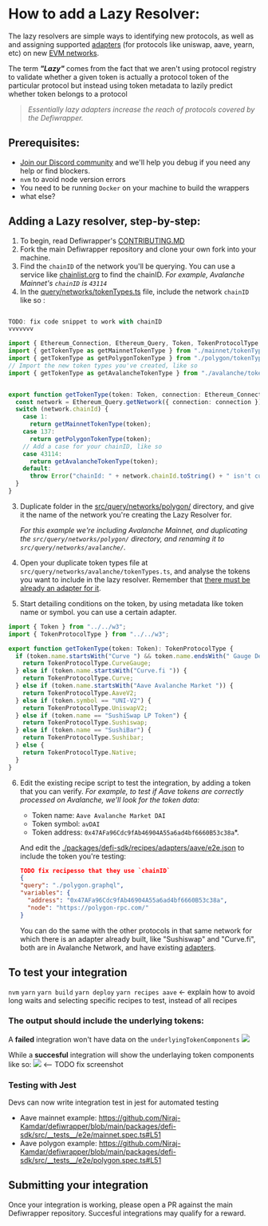 # How to add a Lazy Resolver:

The lazy resolvers are simple ways to identifying new protocols, as well as and assigning supported [adapters]() (for protocols like uniswap, aave, yearn, etc) on new [EVM networks](). 

The term ***"Lazy"*** comes from the fact that we aren't using protocol registry to validate whether a given token is actually a protocol token of the particular protocol but instead using token metadata to lazily predict whether token belongs to a protocol

> *Essentially lazy adapters increase the reach of protocols covered by the Defiwrapper.*

## Prerequisites:
- [Join our Discord community](https://discord.gg/23BwdKf3Zr) and we'll help you debug if you need any help or find blockers.
- `nvm` to avoid node version errors
- You need to be running `Docker` on your machine to build the wrappers
- what else?

## Adding a Lazy resolver, step-by-step:
1. To begin, read Defiwrapper's [CONTRIBUTING.MD]()
2. Fork the main Defiwrapper repository and clone your own fork into your machine.
3. Find the `chainID` of the network you'll be querying. You can use a service like [chainlist.org](https://chainlist.org/) to find the chainID. *For example, Avalanche Mainnet's `chainID` is `43114`*
4. In the [query/networks/tokenTypes.ts](./packages/defi-sdk/query/networks/tokenTypes.ts) file, include the network `chainID` like so :
```ts

TODO: fix code snippet to work with chainID
vvvvvvv

import { Ethereum_Connection, Ethereum_Query, Token, TokenProtocolType } from "../w3";
import { getTokenType as getMainnetTokenType } from "./mainnet/tokenTypes";
import { getTokenType as getPolygonTokenType } from "./polygon/tokenTypes";
// Import the new token types you've created, like so
import { getTokenType as getAvalancheTokenType } from "./avalanche/tokenTypes";


export function getTokenType(token: Token, connection: Ethereum_Connection): TokenProtocolType {
  const network = Ethereum_Query.getNetwork({ connection: connection });
  switch (network.chainId) {
    case 1:
      return getMainnetTokenType(token);
    case 137:
      return getPolygonTokenType(token);
    // Add a case for your chainID, like so
    case 43114:
      return getAvalancheTokenType(token);
    default:
      throw Error("chainId: " + network.chainId.toString() + " isn't currently supported!");
  }
}
```

3. Duplicate folder in the [src/query/networks/polygon/]() directory, and give it the name of the network you're creating the Lazy Resolver for. 

    *For this example we're including Avalanche Mainnet, and duplicating the `src/query/networks/polygon/` directory, and renaming it to `src/query/networks/avalanche/`.*
5. Open your duplicate token types file at `src/query/networks/avalanche/tokenTypes.ts`, and analyse the tokens you want to include in the lazy resolver. Remember that [there must be already an adapter for it](./packages/defi-sdk/src/query/adapters).
7. Start detailing conditions on the token, by using metadata like token name or symbol.  you can use a certain adapter.

```ts
import { Token } from "../../w3";
import { TokenProtocolType } from "../../w3";

export function getTokenType(token: Token): TokenProtocolType {
  if (token.name.startsWith("Curve ") && token.name.endsWith(" Gauge Deposit")) {
    return TokenProtocolType.CurveGauge;
  } else if (token.name.startsWith("Curve.fi ")) {
    return TokenProtocolType.Curve;
  } else if (token.name.startsWith("Aave Avalanche Market ")) {
    return TokenProtocolType.AaveV2;
  } else if (token.symbol == "UNI-V2") {
    return TokenProtocolType.UniswapV2;
  } else if (token.name == "SushiSwap LP Token") {
    return TokenProtocolType.Sushiswap;
  } else if (token.name == "SushiBar") {
    return TokenProtocolType.Sushibar;
  } else {
    return TokenProtocolType.Native;
  }
}

```
6. Edit the existing recipe script to test the integration, by adding a token that you can verify. *For example, to test if Aave tokens are correctly processed on Avalanche, we'll look for the token data:*
   - Token name: `Aave Avalanche Market DAI`
   - Token symbol: `avDAI`
   - Token address: `0x47AFa96Cdc9fAb46904A55a6ad4bf6660B53c38a`*.

    And edit the [./packages/defi-sdk/recipes/adapters/aave/e2e.json](./packages/defi-sdk/recipes/adapters/aave/e2e.json) to include the token you're testing:
    

    ```json
    TODO fix recipesso that they use `chainID`
    {
    "query": "./polygon.graphql",
    "variables": {
      "address": "0x47AFa96Cdc9fAb46904A55a6ad4bf6660B53c38a",
      "node": "https://polygon-rpc.com/"
    }
    ``` 
    
    You can do the same with the other protocols in that same network for which there is an adapter already built, like "Sushiswap" and "Curve.fi", both are in Avalanche Network, and have existing [adapters](./packages/defi-sdk/recipes/adapters/).


## To test your integration
`nvm`
`yarn`
`yarn build`
`yarn deploy`
`yarn recipes aave` <- explain how to avoid long waits and selecting specific recipes to test, instead of all recipes


### **The output should include the underlying tokens:**
A **failed** integration won't have data on the `underlyingTokenComponents`
![](https://i.imgur.com/anxtAdm.png)

While a **succesful** integration will show the underlaying token components like so:
![](https://i.imgur.com/anxtAdm.png) <-- TODO  fix screenshot

### Testing with Jest
Devs can now write integration test in jest for automated testing 
- Aave mainnet example: https://github.com/Niraj-Kamdar/defiwrapper/blob/main/packages/defi-sdk/src/__tests__/e2e/mainnet.spec.ts#L51
- Aave polygon example: https://github.com/Niraj-Kamdar/defiwrapper/blob/main/packages/defi-sdk/src/__tests__/e2e/polygon.spec.ts#L51


## Submitting your integration

Once your integration is working, please open a PR against the main Defiwrapper repository. Succesful integrations may qualify for a reward. 